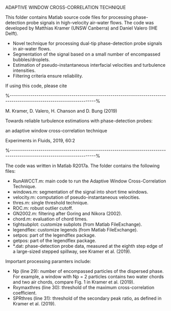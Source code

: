 ADAPTIVE WINDOW CROSS-CORRELATION TECHNIQUE

This folder contains Matlab source code files for processing phase-detection probe signals in high-velocity air-water flows. 
The code was developed by Matthias Kramer (UNSW Canberra) and Daniel Valero (IHE Delft).

- Novel technique for processing dual-tip phase-detection probe signals in air-water flows.
- Segmentation of the signal based on a small number of encompassed bubbles/droplets.
- Estimation of pseudo-instantaneous interfacial velocities and turbulence intensities.
- Filtering criteria ensure reliability.


If using this code, please cite

%------------------------------------------------------------------------------------------------------------------------%

M. Kramer, D. Valero, H. Chanson and D. Bung (2019)

Towards reliable turbulence estimations with phase-detection probes:

an adaptive window cross-correlation technique

Experiments in Fluids, 2019, 60:2

%------------------------------------------------------------------------------------------------------------------------%


The code was written in Matlab R2017a. The folder contains the following files:
- RunAWCCT.m: main code to run the Adaptive Window Cross-Correlation Technique.
- windows.m: segmentation of the signal into short time windows.
- velocity.m: computation of pseudo-instantaneous velocities.
- thres.m: single threshold technique.
- ROC.m: robust outlier cutoff.
- GN2002.m: filtering after Goring and Nikora (2002).
- chord.m: evaluation of chord times.
- tightsubplot: customize subplots (from Matlab FileExchange).
- legendflex: customize legends (from Matlab FileExchange).
- setpos: part of the legendflex package.
- getpos: part of the legendflex package. 
- *.dat: phase-detection probe data, measured at the eighth step edge of a large-sized stepped spillway, see Kramer et al. (2019).


Important processing paramters include:
- Np (line 29): number of encompassed particles of the dispersed phase. For example, a window with 
Np = 2 particles contains two water chords and two air chords, compare Fig. 1 in Kramer et al. (2019).
- Rxymaxthres (line 30): threshold of the maximum cross-correlation coefficient.
- SPRthres (line 31): threshold of the secondary peak ratio, as defined in Kramer et al. (2019).
 
